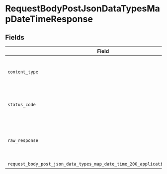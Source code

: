 # RequestBodyPostJsonDataTypesMapDateTimeResponse


## Fields

| Field                                                                                                                                                                    | Type                                                                                                                                                                     | Required                                                                                                                                                                 | Description                                                                                                                                                              |
| ------------------------------------------------------------------------------------------------------------------------------------------------------------------------ | ------------------------------------------------------------------------------------------------------------------------------------------------------------------------ | ------------------------------------------------------------------------------------------------------------------------------------------------------------------------ | ------------------------------------------------------------------------------------------------------------------------------------------------------------------------ |
| `content_type`                                                                                                                                                           | *String*                                                                                                                                                                 | :heavy_check_mark:                                                                                                                                                       | HTTP response content type for this operation                                                                                                                            |
| `status_code`                                                                                                                                                            | *Integer*                                                                                                                                                                | :heavy_check_mark:                                                                                                                                                       | HTTP response status code for this operation                                                                                                                             |
| `raw_response`                                                                                                                                                           | [Faraday::Response](https://www.rubydoc.info/gems/faraday/Faraday/Response)                                                                                              | :heavy_minus_sign:                                                                                                                                                       | Raw HTTP response; suitable for custom response parsing                                                                                                                  |
| `request_body_post_json_data_types_map_date_time_200_application_json_object`                                                                                            | [T.nilable(Operations::RequestBodyPostJSONDataTypesMapDateTime200ApplicationJSON)](../../models/operations/requestbodypostjsondatatypesmapdatetime200applicationjson.md) | :heavy_minus_sign:                                                                                                                                                       | OK                                                                                                                                                                       |